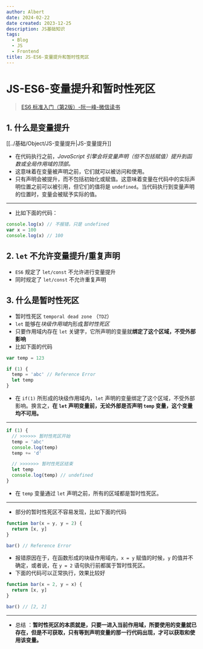 ```yaml
---
author: Albert
date: 2024-02-22
date created: 2023-12-25
description: JS基础知识
tags:
  - Blog
  - JS
  - Frontend
title: JS-ES6-变量提升和暂时性死区
---
```


# JS-ES6-变量提升和暂时性死区

> [ES6 标准入门（第2版）-阮一峰-微信读书](https://weread.qq.com/web/reader/d2432530813ab7c05g019f02k45c322601945c48cce2e120)

## 1. 什么是变量提升

[[../基础/Object/JS-变量提升|JS-变量提升]]

- 在代码执行之前，_JavaScript 引擎会将变量声明（但不包括赋值）提升到函数或全局作用域的顶部。_
- 这意味着在变量被声明之前，它们就可以被访问和使用。
- 只有声明会被提升，而不包括初始化或赋值。这意味着变量在代码中的实际声明位置之前可以被引用，但它们的值将是 `undefined`。当代码执行到变量声明的位置时，变量会被赋予实际的值。

---

- 比如下面的代码：

```js
console.log(x) // 不报错，只是 undefined
var x = 100
console.log(x) // 100
```

## 2. `let` 不允许变量提升/重复声明

- `ES6` 规定了 `let/const` 不允许进行变量提升
- 同时规定了 `let/const` 不允许重复声明

## 3. 什么是暂时性死区

- 暂时性死区 `temporal dead zone` （`TDZ`）
- `let` 能够在*块级作用域*内形成*暂时性死区*
- 只要作用域内存在 `let` 关键字，它所声明的变量就**绑定了这个区域，不受外部影响**
- 比如下面的代码

```js
var temp = 123

if (1) {
  temp = 'abc' // Reference Error
  let temp
}
```

- 在 `if(1)` 所形成的块级作用域内，`let` 声明的变量绑定了这个区域，不受外部影响。换言之，**在 `let` 声明变量前，无论外部是否声明 `temp` 变量，这个变量均不可用。**

---

```js
if (1) {
  // >>>>>> 暂时性死区开始
  temp = 'abc'
  console.log(temp)
  temp += 'd'

  // >>>>>>> 暂时性死区结束
  let temp
  console.log(temp) // undefined
}
```

- 在 `temp` 变量通过 `let` 声明之前，所有的区域都是暂时性死区。

---

- 部分的暂时性死区不容易发现，比如下面的代码

```js
function bar(x = y, y = 2) {
  return [x, y]
}

bar() // Reference Error
```

- 报错原因在于，在函数形成的块级作用域内，`x = y` 赋值的时候，`y` 的值并不确定，或者说，在 `y = 2` 语句执行前都属于暂时性死区。
- 下面的代码可以正常执行，效果比较好

```js
function bar(x = 2, y = x) {
  return [x, y]
}

bar() // [2, 2]
```

---

- 总结 ：**暂时性死区的本质就是，只要一进入当前作用域，所要使用的变量就已存在，但是不可获取，只有等到声明变量的那一行代码出现，才可以获取和使用该变量。**
